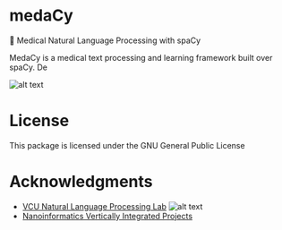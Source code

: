 # medaCy
:hospital:  Medical Natural Language Processing with spaCy

MedaCy is a medical text processing and learning framework built over spaCy. De

![alt text](https://nlp.cs.vcu.edu/images/Edit_NanomedicineDatabase.png "Nanoinformatics")




License
=======
This package is licensed under the GNU General Public License

Acknowledgments
===============
- [VCU Natural Language Processing Lab](https://nlp.cs.vcu.edu/)     ![alt text](https://nlp.cs.vcu.edu/images/vcu_head_logo "VCU")
- [Nanoinformatics Vertically Integrated Projects](https://rampages.us/nanoinformatics/)